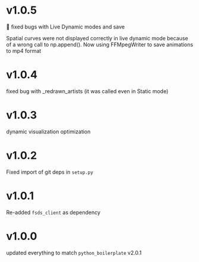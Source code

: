 # v1.0.5

:bug: fixed bugs with Live Dynamic modes and save

Spatial curves were not displayed correctly in live dynamic mode
because of a wrong call to np.append().
Now using FFMpegWriter to save animations to mp4 format

# v1.0.4

fixed bug with _redrawn_artists (it was called even in Static mode)

# v1.0.3

dynamic visualization optimization

# v1.0.2

Fixed import of git deps in `setup.py`

# v1.0.1

Re-added `fsds_client` as dependency

# v1.0.0

updated everything to match `python_boilerplate` v2.0.1
